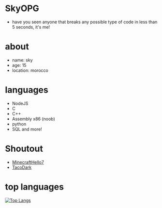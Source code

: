 # SkyOPG
- have you seen anyone that breaks any possible type of code in less than 5 seconds, it's me!
# about
- name: sky
- age: 15 
- location: morocco
# languages
- NodeJS
- C
- C++
- Assembly x86 (noob)
- python 
- SQL and more!
# Shoutout
- [MinecraftHello7](https://github.com/Minecrafthello7)
- [TacoDark](https://github.com/TacoDark)
# top languages
[![Top Langs](https://github-readme-stats.vercel.app/api/top-langs/?username=SkyOPG&theme=cobalt)](https://github.com/anuraghazra/github-readme-stats)
